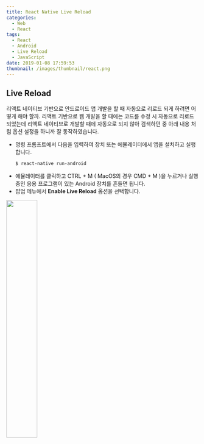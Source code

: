 ```yaml
---
title: React Native Live Reload
categories:
  - Web
  - React
tags:
  - React
  - Android
  - Live Reload
  - JavaScript
date: 2019-01-08 17:59:53
thumbnail: /images/thumbnail/react.png
---
```


## Live Reload

리액트 네이티브 기반으로 안드로이드 앱 개발을 할 때 자동으로 리로드 되게 하려면 어떻게 해야 할까. 리액트 기반으로 웹 개발을 할 때에는 코드를 수정 시 자동으로 리로드 되었는데 리액트 네이티브로 개발할 때에 자동으로 되지 않아 검색하던 중 아래 내용 처럼 옵션 설정을 하니까 잘 동작하였습니다.

- 명령 프롬프트에서 다음을 입력하여 장치 또는 에뮬레이터에서 앱을 설치하고 실행합니다.
  ```bash
  $ react-native run-android
  ```
- 에뮬레이터를 클릭하고 CTRL + M ( MacOS의 경우 CMD + M )을 누르거나 실행 중인 응용 프로그램이 있는 Android 장치를 흔들면 됩니다.
- 팝업 메뉴에서 **Enable Live Reload** 옵션을 선택합니다.

<img width="40%" src="/images/react/enable-reload.png" alt="" title="" >
